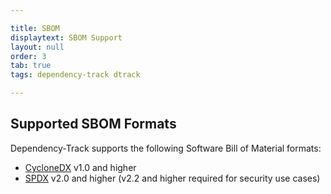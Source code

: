 ```yaml
---

title: SBOM
displaytext: SBOM Support
layout: null
order: 3
tab: true
tags: dependency-track dtrack

---
```


## Supported SBOM Formats

Dependency-Track supports the following Software Bill of Material formats:

- [CycloneDX](https://cyclonedx.org/) v1.0 and higher
- [SPDX](https://spdx.org/) v2.0 and higher (v2.2 and higher required for security use cases)
